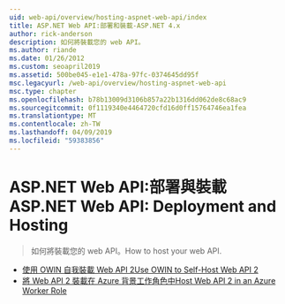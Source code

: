 ```yaml
---
uid: web-api/overview/hosting-aspnet-web-api/index
title: ASP.NET Web API:部署和裝載-ASP.NET 4.x
author: rick-anderson
description: 如何將裝載您的 web API。
ms.author: riande
ms.date: 01/26/2012
ms.custom: seoapril2019
ms.assetid: 500be045-e1e1-478a-97fc-0374645dd95f
msc.legacyurl: /web-api/overview/hosting-aspnet-web-api
msc.type: chapter
ms.openlocfilehash: b78b13009d3106b857a22b1316dd062de8c68ac9
ms.sourcegitcommit: 0f1119340e4464720cfd16d0ff15764746ea1fea
ms.translationtype: MT
ms.contentlocale: zh-TW
ms.lasthandoff: 04/09/2019
ms.locfileid: "59383856"
---
```

# <a name="aspnet-web-api-deployment-and-hosting"></a><span data-ttu-id="4b0a5-103">ASP.NET Web API:部署與裝載</span><span class="sxs-lookup"><span data-stu-id="4b0a5-103">ASP.NET Web API: Deployment and Hosting</span></span>

> <span data-ttu-id="4b0a5-104">如何將裝載您的 web API。</span><span class="sxs-lookup"><span data-stu-id="4b0a5-104">How to host your web API.</span></span>


- [<span data-ttu-id="4b0a5-105">使用 OWIN 自我裝載 Web API 2</span><span class="sxs-lookup"><span data-stu-id="4b0a5-105">Use OWIN to Self-Host Web API 2</span></span>](use-owin-to-self-host-web-api.md)
- [<span data-ttu-id="4b0a5-106">將 Web API 2 裝載在 Azure 背景工作角色中</span><span class="sxs-lookup"><span data-stu-id="4b0a5-106">Host Web API 2 in an Azure Worker Role</span></span>](host-aspnet-web-api-in-an-azure-worker-role.md)
